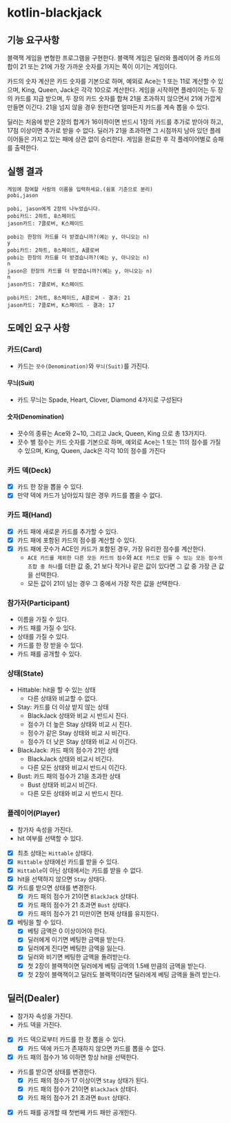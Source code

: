 # kotlin-blackjack

## 기능 요구사항

블랙잭 게임을 변형한 프로그램을 구현한다. 블랙잭 게임은 딜러와 플레이어 중 카드의 합이 21 또는 21에 가장 가까운 숫자를 가지는 쪽이 이기는 게임이다.

카드의 숫자 계산은 카드 숫자를 기본으로 하며, 예외로 Ace는 1 또는 11로 계산할 수 있으며, King, Queen, Jack은 각각 10으로 계산한다. 게임을 시작하면 플레이어는 두 장의 카드를 지급 받으며,
두 장의 카드 숫자를 합쳐 21을 초과하지 않으면서 21에 가깝게 만들면 이긴다. 21을 넘지 않을 경우 원한다면 얼마든지 카드를 계속 뽑을 수 있다.

딜러는 처음에 받은 2장의 합계가 16이하이면 반드시 1장의 카드를 추가로 받아야 하고, 17점 이상이면 추가로 받을 수 없다. 딜러가 21을 초과하면 그 시점까지 남아 있던 플레이어들은 가지고 있는 패에 상관 없이
승리한다. 게임을 완료한 후 각 플레이어별로 승패를 출력한다.

## 실행 결과

```
게임에 참여할 사람의 이름을 입력하세요.(쉼표 기준으로 분리)
pobi,jason

pobi, jason에게 2장의 나누었습니다.
pobi카드: 2하트, 8스페이드
jason카드: 7클로버, K스페이드

pobi는 한장의 카드를 더 받겠습니까?(예는 y, 아니오는 n)
y
pobi카드: 2하트, 8스페이드, A클로버
pobi는 한장의 카드를 더 받겠습니까?(예는 y, 아니오는 n)
n
jason은 한장의 카드를 더 받겠습니까?(예는 y, 아니오는 n)
n
jason카드: 7클로버, K스페이드

pobi카드: 2하트, 8스페이드, A클로버 - 결과: 21
jason카드: 7클로버, K스페이드 - 결과: 17
```

## 도메인 요구 사항

### 카드(Card)

- 카드는 `끗수(Denomination)`와 `무늬(Suit)`를 가진다.

#### 무늬(Suit)

- 카드 무늬는 Spade, Heart, Clover, Diamond 4가지로 구성된다

#### 숫자(Denomination)

- 끗수의 종류는 Ace와 2~10, 그리고 Jack, Queen, King 으로 총 13가지다.
- 끗수 별 점수는 카드 숫자를 기본으로 하며, 예외로 Ace는 1 또는 11의 점수를 가질 수 있으며, King, Queen, Jack은 각각 10의 점수를 가진다

### 카드 덱(Deck)

- [x] 카드 한 장을 뽑을 수 있다.
- [x] 만약 덱에 카드가 남아있지 않은 경우 카드를 뽑을 수 없다.

### 카드 패(Hand)

- [x] 카드 패에 새로운 카드를 추가할 수 있다.
- [x] 카드 패에 포함된 카드의 점수를 계산할 수 있다.
- [x] 카드 패에 끗수가 ACE인 카드가 포함된 경우, 가장 유리한 점수를 계산한다.
    - `ACE 카드를 제외한 다른 모든 카드의 점수`와 `ACE 카드로 만들 수 있는 모든 점수의 조합 중 하나`를 더한 값 중, 21 보다 작거나 같은 값이 있다면 그 값 중 가장 큰 값을 선택한다.
    - 모든 값이 21이 넘는 경우 그 중에서 가장 작은 값을 선택한다.

### 참가자(Participant)

- 이름을 가질 수 있다.
- 카드 패를 가질 수 있다.
- 상태를 가질 수 있다.
- 카드를 한 장 받을 수 있다.
- 카드 패를 공개할 수 있다.

### 상태(State)

- Hittable: hit을 할 수 있는 상태
    - 다른 상태와 비교할 수 없다.
- Stay: 카드를 더 이상 받지 않는 상태
    - BlackJack 상태와 비교 시 반드시 진다.
    - 점수가 더 높은 Stay 상태와 비교 시 진다.
    - 점수가 같은 Stay 상태와 비교 시 비긴다.
    - 점수가 더 낮은 Stay 상태와 비교 시 이긴다.
- BlackJack: 카드 패의 점수가 21인 상태
    - BlackJack 상태와 비교시 비긴다.
    - 다른 모든 상태와 비교시 반드시 이긴다.
- Bust: 카드 패의 점수가 21을 초과한 상태
    - Bust 상태와 비교시 비긴다.
    - 다른 모든 상태와 비교 시 반드시 진다.

### 플레이어(Player)

- 참가자 속성을 가진다.
- hit 여부를 선택할 수 있다.
- [x] 최초 상태는 `Hittable` 상태다.
- [x] `Hittable` 상태에선 카드를 받을 수 있다.
- [x] `Hittable`이 아닌 상태에서는 카드를 받을 수 없다.
- [x] hit을 선택하지 않으면 `Stay` 상태다.
- [x] 카드를 받으면 상태를 변경한다.
    - [x] 카드 패의 점수가 21이면 `BlackJack` 상태다.
    - [x] 카드 패의 점수가 21 초과면 `Bust` 상태다.
    - [x] 카드 패의 점수가 21 미만이면 현재 상태를 유지한다.
- [x] 베팅을 할 수 있다.
  - [x] 베팅 금액은 0 이상이어야 한다.
  - [x] 딜러에게 이기면 베팅한 금액을 받는다.
  - [x] 딜러에게 진다면 베팅한 금액을 잃는다.
  - [x] 딜러와 비기면 베팅한 금액을 돌려받는다.
  - [x] 첫 2장이 블랙잭이면 딜러에게 베팅 금액의 1.5배 만큼의 금액을 받는다.
  - [x] 첫 2장이 블랙잭이고 딜러도 블랙잭이라면 딜러에게 베팅 금액을 돌려 받는다.

## 딜러(Dealer)

- 참가자 속성을 가진다.
- 카드 덱을 가진다.
- [x] 카드 덱으로부터 카드를 한 장 뽑을 수 있다.
    - [x] 카드 덱에 카드가 존재하지 않으면 카드를 뽑을 수 없다.
- [x] 카드 패의 점수가 16 이하면 항상 hit을 선택한다.
- 카드를 받으면 상태를 변경한다.
    - [x] 카드 패의 점수가 17 이상이면 `Stay` 상태가 된다.
    - [x] 카드 패의 점수가 21이면 `BlackJack` 상태다.
    - [x] 카드 패의 점수가 21 초과면 `Bust` 상태다.
- [x] 카드 패를 공개할 때 첫번째 카드 패만 공개한다.
